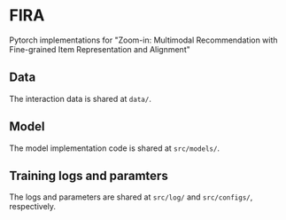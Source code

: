 # FIRA
Pytorch implementations for "Zoom-in: Multimodal Recommendation with Fine-grained Item Representation and Alignment"  

## Data  
The interaction data is shared at `data/`.

## Model
The model implementation code is shared at `src/models/`.

## Training logs and paramters
The logs and parameters are shared at `src/log/` and `src/configs/`, respectively.
